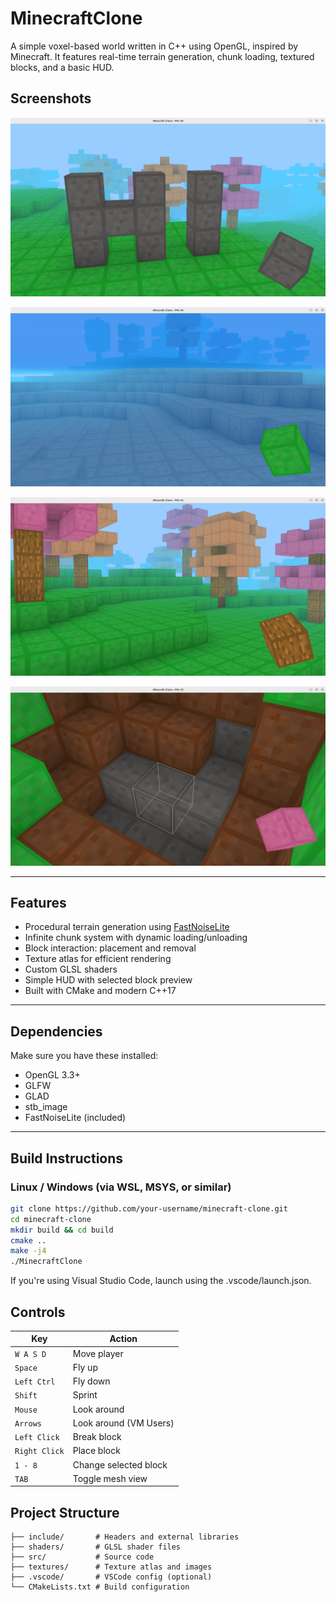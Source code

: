 # MinecraftClone
A simple voxel-based world written in C++ using OpenGL, inspired by Minecraft.
It features real-time terrain generation, chunk loading, textured blocks, and a basic HUD.

## Screenshots

![Building with blocks](media/screenshot1.png)

![Postprocess effect underwater](media/screenshot2.png)

![Seeded terrain generation](media/screenshot3.png)

![Digging a hole](media/screenshot4.png)

---

## Features

- Procedural terrain generation using [FastNoiseLite](https://github.com/Auburn/FastNoiseLite)
- Infinite chunk system with dynamic loading/unloading
- Block interaction: placement and removal
- Texture atlas for efficient rendering
- Custom GLSL shaders
- Simple HUD with selected block preview
- Built with CMake and modern C++17

---

## Dependencies

Make sure you have these installed:

- OpenGL 3.3+
- GLFW
- GLAD
- stb_image
- FastNoiseLite (included)

---

## Build Instructions

### Linux / Windows (via WSL, MSYS, or similar)

```bash
git clone https://github.com/your-username/minecraft-clone.git
cd minecraft-clone
mkdir build && cd build
cmake ..
make -j4
./MinecraftClone
```
If you're using Visual Studio Code, launch using the .vscode/launch.json.

## Controls

| Key           | Action                |
| ------------- | --------------------- |
| `W A S D`     | Move player           |
| `Space`       | Fly up                |
| `Left Ctrl`   | Fly down              |
| `Shift`       | Sprint                |
| `Mouse`       | Look around           |
| `Arrows`      | Look around (VM Users)|
| `Left Click`  | Break block           |
| `Right Click` | Place block           |
| `1 - 8`       | Change selected block |
| `TAB`         | Toggle mesh view      |

## Project Structure

```
├── include/       # Headers and external libraries
├── shaders/       # GLSL shader files
├── src/           # Source code
├── textures/      # Texture atlas and images
├── .vscode/       # VSCode config (optional)
└── CMakeLists.txt # Build configuration
```
